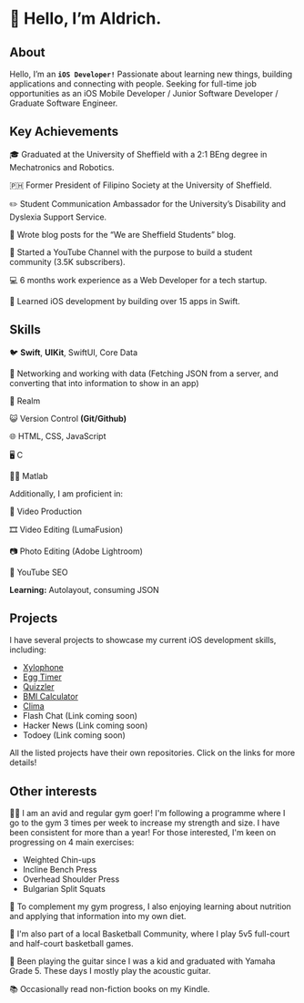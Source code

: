 # 👋 Hello, I’m Aldrich.

## About 

Hello, I’m an **`iOS Developer!`** Passionate about learning new things, building applications and connecting with people. Seeking for full-time job opportunities as an iOS Mobile Developer / Junior Software Developer / Graduate Software Engineer. 

## Key Achievements
🎓 Graduated at the University of Sheffield with a 2:1 BEng degree in Mechatronics and Robotics.

🇵🇭 Former President of Filipino Society at the University of Sheffield.

✏️ Student Communication Ambassador for the University’s Disability and Dyslexia Support Service.

📄 Wrote blog posts for the “We are Sheffield Students” blog.

🎥 Started a YouTube Channel with the purpose to build a student community (3.5K subscribers).

💻 6 months work experience as a Web Developer for a tech startup.

📱 Learned iOS development by building over 15 apps in Swift.


## Skills

🐦 **Swift**, **UIKit**, SwiftUI, Core Data

🛜 Networking and working with data (Fetching JSON from a server, and converting that into information to show in an app)

🏰 Realm

😺 Version Control **(Git/Github)**

🌐 HTML, CSS, JavaScript

🖥️ C

👷‍♂️ Matlab

Additionally, I am proficient in:

🎥 Video Production

🎞️ Video Editing (LumaFusion)

📷 Photo Editing (Adobe Lightroom)

🔎 YouTube SEO

**Learning:** Autolayout, consuming JSON

## Projects 

I have several projects to showcase my current iOS development skills, including:
* [Xylophone](https://github.com/cervania-aldrich/Xylophone)
* [Egg Timer](https://github.com/cervania-aldrich/Egg-Timer)
* [Quizzler](https://github.com/cervania-aldrich/Quizzler)
* [BMI Calculator](https://github.com/cervania-aldrich/BMI-Calculator)
* [Clima](https://github.com/cervania-aldrich/Clima)
* Flash Chat (Link coming soon)
* Hacker News (Link coming soon)
* Todoey (Link coming soon)

All the listed projects have their own repositories. Click on the links for more details!

## Other interests
🏋️‍♂ I am an avid and regular gym goer! I'm following a programme where I go to the gym 3 times per week to increase my strength and size. I have been consistent for more than a year! For those interested, I'm keen on progressing on 4 main exercises: 

* Weighted Chin-ups
* Incline Bench Press
* Overhead Shoulder Press
* Bulgarian Split Squats

🍓 To complement my gym progress, I also enjoying learning about nutrition and applying that information into my own diet. 

🏀 I'm also part of a local Basketball Community, where I play 5v5 full-court and half-court basketball games.

🎸 Been playing the guitar since I was a kid and graduated with Yamaha Grade 5. These days I mostly play the acoustic guitar.

📚 Occasionally read non-fiction books on my Kindle.

